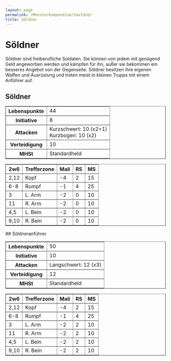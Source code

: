 ```yaml
---
layout: page
permalink: /Monsterkompendium/Soeldner
title: Söldner
---
```


# Söldner

Söldner sind freiberufliche Soldaten. Sie können von jedem mit genügend Geld angeworben werden und kämpfen für ihn, außer sie bekommen ein besseres Angebot von der Gegenseite. Söldner besitzen ihre eigenen Waffen und Ausrüstung und treten meist in kleinen Trupps mit einem Anführer auf.

## Söldner

<table border="1" cellpadding="1" cellspacing="1"><tbody><tr><th>Lebenspunkte</th><td>44</td></tr><tr><th>Initiative</th><td>8</td></tr><tr><th>Attacken</th><td>Kurzschwert: 10 (x2+1)<br />Kurzbogen: 10 (x2)</td></tr><tr><th>Verteidigung</th><td>10</td></tr><tr><th>MHSt</th><td>Standardheld</td></tr></tbody></table>
<table border="1" cellpadding="1" cellspacing="1"><thead><tr><th>2w6</th><th>Trefferzone</th><th>Mali</th><th>RS</th><th>MS</th></tr></thead><tbody><tr><td>2,12</td><td>Kopf</td><td>-4</td><td>2</td><td>15</td></tr><tr><td>6-8</td><td>Rumpf</td><td>-1</td><td>4</td><td>25</td></tr><tr><td>3</td><td>L. Arm</td><td>-2</td><td>0</td><td>10</td></tr><tr><td>11</td><td>R. Arm</td><td>-2</td><td>0</td><td>10</td></tr><tr><td>4,5</td><td>L. Bein</td><td>-2</td><td>0</td><td>10</td></tr><tr><td>9,10</td><td>R. Bein</td><td>-2</td><td>0</td><td>10</td></tr></tbody></table>
## Söldneranführer

<table border="1" cellpadding="1" cellspacing="1"><tbody><tr><th>Lebenspunkte</th><td>50</td></tr><tr><th>Initiative</th><td>10</td></tr><tr><th>Attacken</th><td>Langschwert: 12 (x3)</td></tr><tr><th>Verteidigung</th><td>12</td></tr><tr><th>MHSt</th><td>Standardheld</td></tr></tbody></table>
<table border="1" cellpadding="1" cellspacing="1"><thead><tr><th>2w6</th><th>Trefferzone</th><th>Mali</th><th>RS</th><th>MS</th></tr></thead><tbody><tr><td>2,12</td><td>Kopf</td><td>-4</td><td>2</td><td>15</td></tr><tr><td>6-8</td><td>Rumpf</td><td>-1</td><td>4</td><td>25</td></tr><tr><td>3</td><td>L. Arm</td><td>-2</td><td>2</td><td>10</td></tr><tr><td>11</td><td>R. Arm</td><td>-2</td><td>2</td><td>10</td></tr><tr><td>4,5</td><td>L. Bein</td><td>-2</td><td>2</td><td>10</td></tr><tr><td>9,10</td><td>R. Bein</td><td>-2</td><td>2</td><td>10</td></tr></tbody></table>
